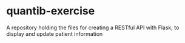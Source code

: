 # quantib-exercise
A repository holding the files for creating a RESTful API with Flask, to display and update patient information
